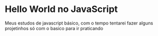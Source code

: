 # Hello World no JavaScript

Meus estudos de javascript básico, com o tempo tentarei fazer alguns projetinhos só com o basico para ir praticando

